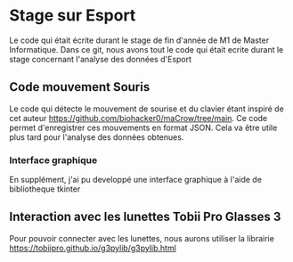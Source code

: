 # Stage sur Esport
Le code qui était écrite durant le stage de fin d'année de M1 de Master Informatique. Dans ce git, nous avons tout le code qui était ecrite durant le stage concernant l'analyse des données d'Esport

## Code mouvement Souris 
Le code qui détecte le mouvement de sourise et du clavier étant inspiré de cet auteur https://github.com/biohacker0/maCrow/tree/main. Ce code permet d'enregistrer ces mouvements en format JSON. Cela va être utile plus tard pour l'analyse des données obtenues.


### Interface graphique 

En supplément, j'ai pu developpé une interface graphique à l'aide de bibliotheque tkinter

## Interaction avec les lunettes Tobii Pro Glasses 3

Pour pouvoir connecter avec les lunettes, nous aurons utiliser la librairie https://tobiipro.github.io/g3pylib/g3pylib.html


